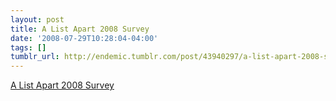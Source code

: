```yaml
---
layout: post
title: A List Apart 2008 Survey
date: '2008-07-29T10:28:04-04:00'
tags: []
tumblr_url: http://endemic.tumblr.com/post/43940297/a-list-apart-2008-survey
---
```

[A List Apart 2008 Survey](http://alistapart.com/articles/survey2008)  
